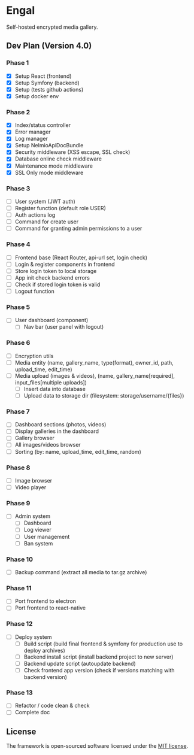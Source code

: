 # Engal
Self-hosted encrypted media gallery.

## Dev Plan (Version 4.0)
### Phase 1
- [X] Setup React (frontend)
- [X] Setup Symfony (backend)
- [X] Setup (tests github actions)
- [X] Setup docker env
### Phase 2
- [X] Index/status controller
- [X] Error manager
- [X] Log manager
- [X] Setup NelmioApiDocBundle 
- [X] Security middleware (XSS escape, SSL check)
- [X] Database online check middleware
- [X] Maintenance mode middleware
- [X] SSL Only mode middleware
### Phase 3
- [ ] User system (JWT auth)
- [ ] Register function (default role USER)
- [ ] Auth actions log
- [ ] Command for create user
- [ ] Command for granting admin permissions to a user
### Phase 4
- [ ] Frontend base (React Router, api-url set, login check)
- [ ] Login & register components in frontend
- [ ] Store login token to local storage
- [ ] App init check backend errors
- [ ] Check if stored login token is valid
- [ ] Logout function
### Phase 5
- [ ] User dashboard (component)
    - [ ] Nav bar (user panel with logout)
### Phase 6
- [ ] Encryption utils
- [ ] Media entity (name, gallery_name, type(format), owner_id, path, upload_time, edit_time)
- [ ] Media upload (images & videos), (name, gallery_name[required], input_files[multiple uploads])
    - [ ] Insert data into database
    - [ ] Upload data to storage dir (filesystem: storage/username/{files})
### Phase 7
- [ ] Dashboard sections (photos, videos)
- [ ] Display galleries in the dashboard
- [ ] Gallery browser
- [ ] All images/videos browser
- [ ] Sorting (by: name, upload_time, edit_time, random)
### Phase 8
- [ ] Image browser
- [ ] Video player
### Phase 9
- [ ] Admin system
    - [ ] Dashboard
    - [ ] Log viewer
    - [ ] User management
    - [ ] Ban system
### Phase 10
- [ ] Backup command (extract all media to tar.gz archive)
### Phase 11
- [ ] Port frontend to electron
- [ ] Port frontend to react-native
### Phase 12
- [ ] Deploy system
    - [ ] Build script (build final frontend & symfony for production use to deploy archives)
    - [ ] Backend install script (install backend project to new server)
    - [ ] Backend update script (autoupdate backend)
    - [ ] Check frontend app version (check if versions matching with backend version)
### Phase 13
- [ ] Refactor / code clean & check
- [ ] Complete doc

## License
The framework is open-sourced software licensed under the [MIT license](https://opensource.org/licenses/MIT).

